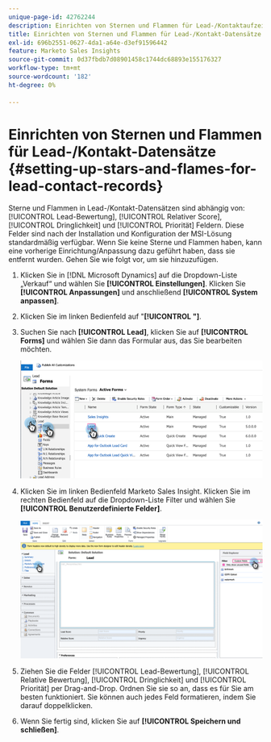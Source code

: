 ```yaml
---
unique-page-id: 42762244
description: Einrichten von Sternen und Flammen für Lead-/Kontaktaufzeichnungen - Marketo-Dokumente - Produktdokumentation
title: Einrichten von Sternen und Flammen für Lead-/Kontakt-Datensätze
exl-id: 696b2551-0627-4da1-a64e-d3ef91596442
feature: Marketo Sales Insights
source-git-commit: 0d37fbdb7d08901458c1744dc68893e155176327
workflow-type: tm+mt
source-wordcount: '182'
ht-degree: 0%

---
```


# Einrichten von Sternen und Flammen für Lead-/Kontakt-Datensätze {#setting-up-stars-and-flames-for-lead-contact-records}

Sterne und Flammen in Lead-/Kontakt-Datensätzen sind abhängig von: [!UICONTROL Lead-Bewertung], [!UICONTROL Relativer Score], [!UICONTROL Dringlichkeit] und [!UICONTROL Priorität] Feldern. Diese Felder sind nach der Installation und Konfiguration der MSI-Lösung standardmäßig verfügbar. Wenn Sie keine Sterne und Flammen haben, kann eine vorherige Einrichtung/Anpassung dazu geführt haben, dass sie entfernt wurden. Gehen Sie wie folgt vor, um sie hinzuzufügen.

1. Klicken Sie in [!DNL Microsoft Dynamics] auf die Dropdown-Liste „Verkauf“ und wählen Sie **[!UICONTROL Einstellungen]**. Klicken Sie **[!UICONTROL Anpassungen]** und anschließend **[!UICONTROL System anpassen]**.

1. Klicken Sie im linken Bedienfeld auf &quot;**[!UICONTROL &quot;]**.

1. Suchen Sie nach **[!UICONTROL Lead]**, klicken Sie auf **[!UICONTROL Forms]** und wählen Sie dann das Formular aus, das Sie bearbeiten möchten.

   ![](assets/setting-up-stars-and-flames-for-lead-contact-records-1.png)

1. Klicken Sie im linken Bedienfeld **&#x200B;**&#x200B;Marketo Sales Insight. Klicken Sie im rechten Bedienfeld auf die Dropdown-Liste Filter und wählen Sie **[!UICONTROL Benutzerdefinierte Felder]**.

   ![](assets/setting-up-stars-and-flames-for-lead-contact-records-2.png)

1. Ziehen Sie die Felder [!UICONTROL Lead-Bewertung], [!UICONTROL Relative Bewertung], [!UICONTROL Dringlichkeit] und [!UICONTROL Priorität] per Drag-and-Drop. Ordnen Sie sie so an, dass es für Sie am besten funktioniert. Sie können auch jedes Feld formatieren, indem Sie darauf doppelklicken.

1. Wenn Sie fertig sind, klicken Sie auf **[!UICONTROL Speichern und schließen]**.
